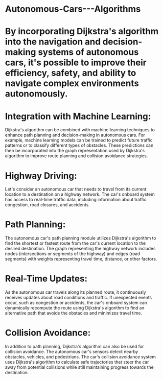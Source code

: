 # Autonomous-Cars---Algorithms

# By incorporating Dijkstra's algorithm into the navigation and decision-making systems of autonomous cars, it's possible to improve their efficiency, safety, and ability to navigate complex environments autonomously.
# Integration with Machine Learning:
Dijkstra's algorithm can be combined with machine learning techniques to enhance path planning and decision-making in autonomous cars. For example, machine learning models can be trained to predict future traffic patterns or to classify different types of obstacles. These predictions can then be incorporated into the graph representation used by Dijkstra's algorithm to improve route planning and collision avoidance strategies.

# Highway Driving:
Let's consider an autonomous car that needs to travel from its current location to a destination on a highway network. The car's onboard system has access to real-time traffic data, including information about traffic congestion, road closures, and accidents.

# Path Planning: 
The autonomous car's path planning module utilizes Dijkstra's algorithm to find the shortest or fastest route from the car's current location to the desired destination. The graph representing the highway network includes nodes (intersections or segments of the highway) and edges (road segments) with weights representing travel time, distance, or other factors.

# Real-Time Updates:
As the autonomous car travels along its planned route, it continuously receives updates about road conditions and traffic. If unexpected events occur, such as congestion or accidents, the car's onboard system can dynamically recompute the route using Dijkstra's algorithm to find an alternative path that avoids the obstacles and minimizes travel time.

# Collision Avoidance:
In addition to path planning, Dijkstra's algorithm can also be used for collision avoidance. The autonomous car's sensors detect nearby obstacles, vehicles, and pedestrians. The car's collision avoidance system uses Dijkstra's algorithm to calculate safe trajectories that steer the car away from potential collisions while still maintaining progress towards the destination.

